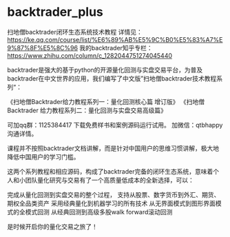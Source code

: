# backtrader_plus
扫地僧backtrader闭环生态系统技术教程
详情见： https://ke.qq.com/course/list/%E6%89%AB%E5%9C%B0%E5%83%A7%E9%87%8F%E5%8C%96
我的backtrader知乎专栏：https://www.zhihu.com/column/c_1282044751274045440

backtrader是强大的基于python的开源量化回测与实盘交易平台，为普及backtrader在中文世界的应用，我们编写了中文版”扫地僧backtrader技术教程系列“：

《扫地僧Backtrader给力教程系列一：量化回测核心篇 增订版》
《扫地僧 Backtrader 给力教程系列二：量化回测与实盘交易高级篇》

可加qq群：1125384417 下载免费样书和案例源码运行试用。
加微信：qtbhappy 沟通详情。

课程并不按照backtrader文档讲解，而是针对中国用户的思维习惯讲解，极大地降低中国用户的学习门槛。

这两个系列教程和相应源码，构成了backtrader完备的闭环生态系统，意味着个人和小团队量化研究与交易有了一个高质量低成本的全新选择，可以：

完成从量化回测到实盘交易的整个过程，
支持从股票、数字货币到外汇、期货、期权全品类资产
采用经典量化到机器学习的所有技术
从无界面模式到图形界面模式的全模式回测
从经典回测到高级多股walk forward滚动回测

是时候开启你的量化交易之旅了！
